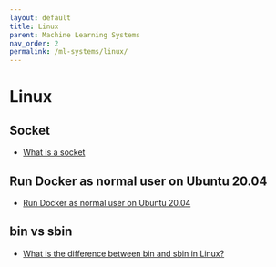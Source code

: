 ```yaml
---
layout: default
title: Linux
parent: Machine Learning Systems
nav_order: 2
permalink: /ml-systems/linux/
---
```


# Linux

## Socket

- [What is a socket](https://unix.stackexchange.com/questions/16311/what-is-a-socket)

## Run Docker as normal user on Ubuntu 20.04

- [Run Docker as normal user on Ubuntu 20.04](https://ectobit.com/blog/run-docker-as-normal-user-on-ubuntu-20-04/)

## bin vs sbin

- [What is the difference between bin and sbin in Linux?](https://www.sluiceartfair.com/2020/writing-helper/what-is-the-difference-between-bin-and-sbin-in-linux/)